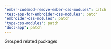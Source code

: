 ```yaml
---
"ember-codemod-remove-ember-css-modules": patch
"test-app-for-embroider-css-modules": patch
"embroider-css-modules": patch
"type-css-modules": patch
"docs-app": patch
---
```


Grouped related packages

